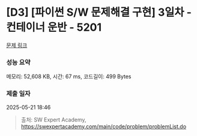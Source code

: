 # [D3] [파이썬 S/W 문제해결 구현] 3일차 - 컨테이너 운반 - 5201 

[문제 링크](https://swexpertacademy.com/main/code/problem/problemDetail.do?contestProbId=AWT-JKa6caEDFAVT) 

### 성능 요약

메모리: 52,608 KB, 시간: 67 ms, 코드길이: 499 Bytes

### 제출 일자

2025-05-21 18:46



> 출처: SW Expert Academy, https://swexpertacademy.com/main/code/problem/problemList.do